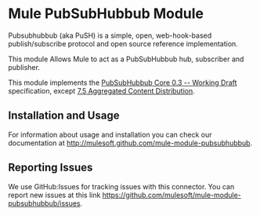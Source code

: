 Mule PubSubHubbub Module
========================

Pubsubhubbub (aka PuSH) is a simple, open, web-hook-based publish/subscribe protocol and open source reference implementation.

This module Allows Mule to act as a PubSubHubbub hub, subscriber and publisher.

This module implements the [PubSubHubbub Core 0.3 -- Working Draft](http://pubsubhubbub.googlecode.com/svn/trunk/pubsubhubbub-core-0.3.html) specification, except [7.5 Aggregated Content Distribution](http://pubsubhubbub.googlecode.com/svn/trunk/pubsubhubbub-core-0.3.html#aggregatedistribution).

Installation and Usage
----------------------

For information about usage and installation you can check our documentation at http://mulesoft.github.com/mule-module-pubsubhubbub.

Reporting Issues
----------------

We use GitHub:Issues for tracking issues with this connector. You can report new issues at this link https://github.com/mulesoft/mule-module-pubsubhubbub/issues.
